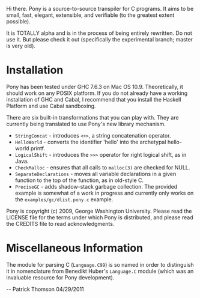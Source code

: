 Hi there. Pony is a source-to-source transpiler for C programs. It aims to be small, fast, elegant, extensible, and verifiable (to the greatest extent possible). 

It is TOTALLY alpha and is in the process of being entirely rewritten. Do not use it. But please check it out (specifically the experimental branch; master is very old).

Installation
============

Pony has been tested under GHC 7.6.3 on Mac OS 10.9. Theoretically, it should work on any POSIX platform. If you do not already have a working installation of GHC and Cabal, I recommend that you install the Haskell Platform and use Cabal sandboxing.

There are six built-in transformations that you can play with. They are currently being translated to use Pony's new library mechanism.

* `StringConcat` - introduces `<+>`, a string concatenation operator.
* `HelloWorld` - converts the identifier 'hello' into the archetypal hello-world printf.
* `LogicalShift` - introduces the `>>>` operator for right logical shift, as in Java.
* `CheckMalloc` - ensures that all calls to `malloc(3)` are checked for NULL.
* `SeparateDeclarations` - moves all variable declarations in a given function to the top of the function, as in old-style C.
* `PreciseGC` - adds shadow-stack garbage collection. The provided example is somewhat of a work in progress and currently only works on the `examples/gc/dlist.pony.c` example.

Pony is copyright (c) 2009, George Washington University. Please read the LICENSE file for the terms under which Pony is distributed, and please read the CREDITS file to read acknowledgments. 

Miscellaneous Information
=========================

The module for parsing C (`Language.C99`) is so named in order to distinguish it in nomenclature from Benedikt Huber's `Language.C` module (which was an invaluable resource for Pony development).

--
Patrick Thomson
04/29/2011
